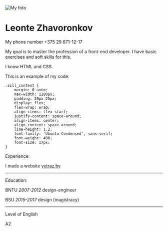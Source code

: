 ![My foto](https://user-images.githubusercontent.com/32207706/109561659-8c533300-7aee-11eb-9b16-2c74865b1b02.JPG)
# Leonte Zhavoronkov
My phone number +375 29 671-12-17

My goal is to master the profession of a front-end developer. I have basic exercises and soft skills for this. 

I know HTML and CSS.

This is an example of my code: 
```
.sill_content {
	margin: 0 auto;
	max-width: 1180px;
	padding: 20px 25px;
	display: flex;
	flex-wrap: wrap;
	align-items: flex-start;
	justify-content: space-around;
    align-items: center;
	align-content: space-around;
	line-height: 1.2;
	font-family: 'Ubuntu Condensed', sans-serif;
	font-weight: 400;
	font-size: 17px;
}
```

Experience:

I made a website [vetraz.by](http://www.vetraz.by)
___

Education:

BNTU *2007-2012* design-engineer

BSU *2015-2017* design (magistracy)
___

Level of English 

A2
